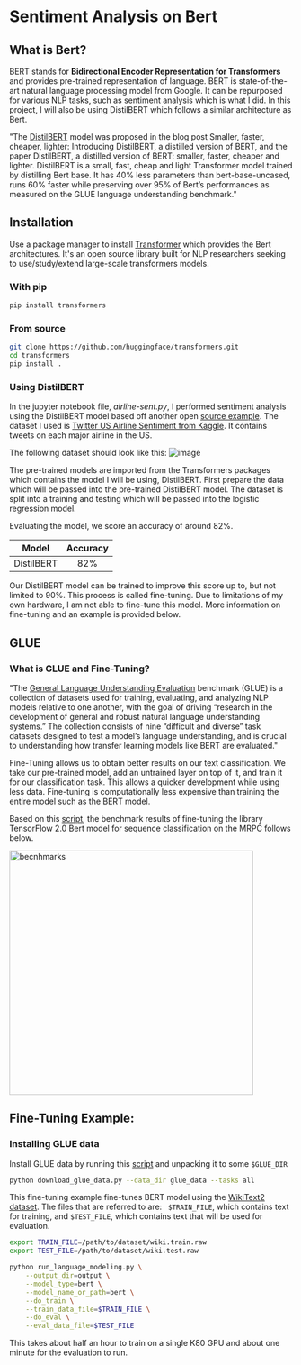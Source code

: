 # Sentiment Analysis on Bert

## What is Bert?
BERT stands for __Bidirectional Encoder Representation for Transformers__ and provides pre-trained representation of language. BERT is state-of-the-art natural language processing model from Google. It can be repurposed for various NLP tasks, such as sentiment analysis which is what I did. In this project, I will also be using DistilBERT which follows a similar architecture as Bert.

"The [DistilBERT](https://huggingface.co/transformers/model_doc/distilbert.html) model was proposed in the blog post Smaller, faster, cheaper, lighter: Introducing DistilBERT, a distilled version of BERT, and the paper DistilBERT, a distilled version of BERT: smaller, faster, cheaper and lighter. DistilBERT is a small, fast, cheap and light Transformer model trained by distilling Bert base. It has 40% less parameters than bert-base-uncased, runs 60% faster while preserving over 95% of Bert’s performances as measured on the GLUE language understanding benchmark."

## Installation

Use a package manager to install [Transformer](https://huggingface.co/transformers/index.html) which provides the Bert architectures. It's an open source library built for NLP researchers seeking to use/study/extend large-scale transformers models.

### With pip
```bash
pip install transformers
```
### From source
```bash
git clone https://github.com/huggingface/transformers.git
cd transformers
pip install .
```
### Using DistilBERT
In the jupyter notebook file, _airline-sent.py_, I performed sentiment analysis using the DistilBERT model based off another open [source example](https://github.com/jalammar/jalammar.github.io/tree/master/notebooks/bert). The dataset I used is [Twitter US Airline Sentiment from Kaggle](https://www.kaggle.com/crowdflower/twitter-airline-sentiment). It contains tweets on each major airline in the US.

The following dataset should look like this:
![image](https://user-images.githubusercontent.com/14842967/81838842-b6624700-9514-11ea-8529-908be57d2766.png)


The pre-trained models are imported from the Transformers packages which contains the model I will be using, DistilBERT. First prepare the data which will be passed into the pre-trained DistilBERT model. The dataset is split into a training and testing which will be passed into the logistic regression model.

Evaluating the model, we score an accuracy of around 82%.

| Model    |      Accuracy |
|----------|:-------------:|
|DistilBERT |   82%        |


Our DistilBERT model can be trained to improve this score up to, but not limited to 90%. This process is called fine-tuning. Due to limitations of my own hardware, I am not able to fine-tune this model. More information on fine-tuning and an example is provided below.

## GLUE


### What is GLUE and Fine-Tuning?

"The [General Language Understanding Evaluation](https://mccormickml.com/2019/11/05/GLUE/) benchmark (GLUE) is a collection of datasets used for training, evaluating, and analyzing NLP models relative to one another, with the goal of driving “research in the development of general and robust natural language understanding systems.” The collection consists of nine “difficult and diverse” task datasets designed to test a model’s language understanding, and is crucial to understanding how transfer learning models like BERT are evaluated."

Fine-Tuning allows us to obtain better results on our text classification. We take our pre-trained model, add an untrained layer on top of it, and train it for our classification task. This allows a quicker development while using less data. Fine-tuning is computationally less expensive than training the entire model such as the BERT model.

Based on this [script](https://github.com/huggingface/transformers/blob/master/examples/text-classification/run_tf_glue.py), the benchmark results of fine-tuning the library TensorFlow 2.0 Bert model for sequence classification on the MRPC follows below.

<img width="434" alt="becnhmarks" src="https://user-images.githubusercontent.com/14842967/81595312-462ab880-9390-11ea-944d-5eda5bccca4c.png">


## Fine-Tuning Example:

### Installing GLUE data
Install GLUE data by running this [script](https://gist.github.com/W4ngatang/60c2bdb54d156a41194446737ce03e2e) and unpacking it to some ```$GLUE_DIR```
```bash
python download_glue_data.py --data_dir glue_data --tasks all
```

This fine-tuning example fine-tunes BERT model using the [WikiText2 dataset](https://blog.einstein.ai/the-wikitext-long-term-dependency-language-modeling-dataset/).
The files that are referred to are: ``` $TRAIN_FILE```, which contains text for training, and ```$TEST_FILE```, which contains text that will be used for evaluation.

```bash
export TRAIN_FILE=/path/to/dataset/wiki.train.raw
export TEST_FILE=/path/to/dataset/wiki.test.raw

python run_language_modeling.py \
    --output_dir=output \
    --model_type=bert \
    --model_name_or_path=bert \
    --do_train \
    --train_data_file=$TRAIN_FILE \
    --do_eval \
    --eval_data_file=$TEST_FILE
```


This takes about half an hour to train on a single K80 GPU and about one minute for the evaluation to run.
